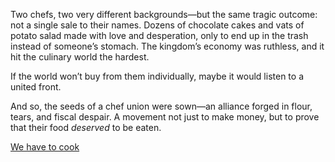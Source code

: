<!-- title: Chef Union -->
<!-- relationship: Business -->

Two chefs, two very different backgrounds—but the same tragic outcome: not a single sale to their names. Dozens of chocolate cakes and vats of potato salad made with love and desperation, only to end up in the trash instead of someone’s stomach. The kingdom’s economy was ruthless, and it hit the culinary world the hardest.

If the world won’t buy from them individually, maybe it would listen to a united front.

And so, the seeds of a chef union were sown—an alliance forged in flour, tears, and fiscal despair. A movement not just to make money, but to prove that their food _deserved_ to be eaten.

[We have to cook](#embed:https://www.youtube.com/live/axlJjQQ_rzU?si=HHjSbRqzfwuoRibP&t=1842)
